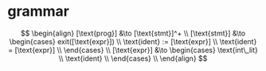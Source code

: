 # grammar

$$
\begin{align}
  [\text{prog}] &\to [\text{stmt}]^+ \\
  [\text{stmt}] &\to \begin{cases}
    exit([\text{expr}]) \\
    \text{ident} := [\text{expr}] \\
    \text{ident} = [\text{expr}] \\
  \end{cases} \\
  [\text{expr}] &\to \begin{cases}
    \text{int\_lit} \\
    \text{ident} \\
  \end{cases} \\
\end{align}
$$
